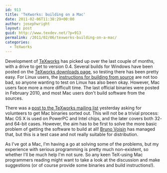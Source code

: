 ```yaml
---
id: 913
title: 'TeXworks: building on a Mac'
date: 2011-02-06T11:38:29+00:00
author: josephwright
layout: post
guid: http://www.texdev.net/?p=913
permalink: /2011/02/06/texworks-building-on-a-mac/
categories:
  - TeXworks
---
```

Development of <a href="http://www.texworks.org/">TeXworks</a> has picked up over the last couple of months, with a drive to get to version 0.4. Several builds for Windows have been posted on the <a href="http://code.google.com/p/texworks/downloads/list">TeXworks downloads page</a>, so testing there has been pretty easy. For Linux users, the <a href="http://code.google.com/p/texworks/wiki/Building">instructions for building from source</a> are not too bad, so anyone wanting to test on Linux has also been okay. However, Mac users face more a more difficult time. The last official binaries were posted in February 2010, and most Mac users don't build software from the sources.

There was a <a href="http://tug.org/pipermail/texworks/2011q1/003738.html">post to the TeXworks mailing list</a> yesterday asking for volunteers to get Mac binaries sorted out. This will not be a trivial process: Mac OS X is used on PowerPC and Intel chips, and the later covers both 32- and 64-bit cases. However, the aim has to be first to solve the more basic problem of getting the software to build at all! <a href="http://tug.org/pipermail/texworks/2011q1/003764.html">Bruno Voisin</a> has managed that, but this is a test case and not really suitable for distribution.

As I've got a Mac, I'm having a go at solving some of the problems, but my experience with serious programming is pretty much non-existent, so whether I'll be much help I'm not sure. So any keen TeX-using Mac programmers reading might want to take a look at the discussion and make suggestions (or of course provide some binaries and build instructions!).